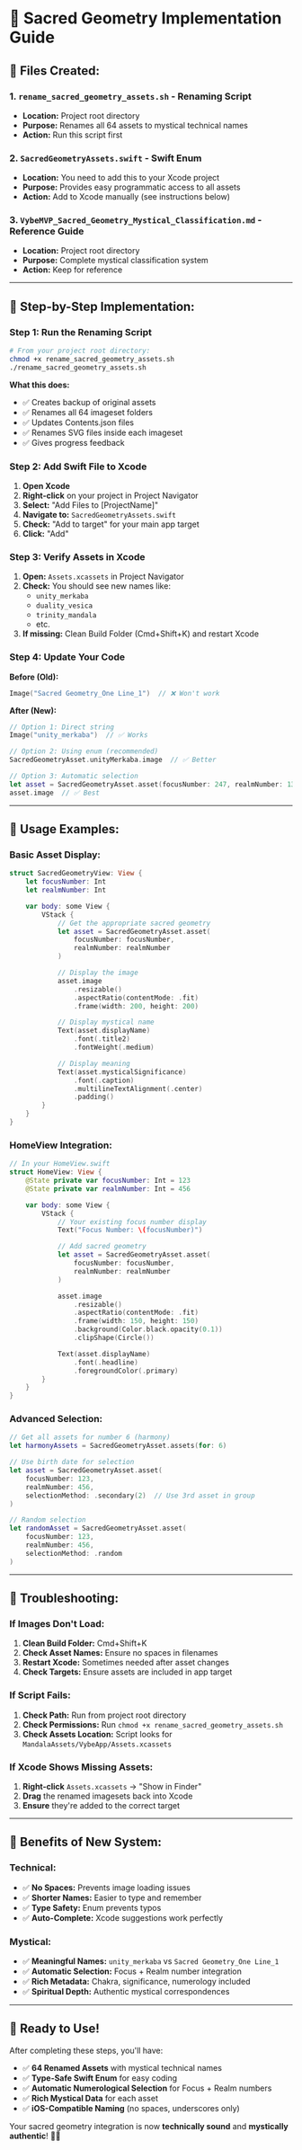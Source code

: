 # 🔮 Sacred Geometry Implementation Guide

## 📁 **Files Created:**

### **1. `rename_sacred_geometry_assets.sh`** - Renaming Script
- **Location:** Project root directory
- **Purpose:** Renames all 64 assets to mystical technical names
- **Action:** Run this script first

### **2. `SacredGeometryAssets.swift`** - Swift Enum
- **Location:** You need to add this to your Xcode project
- **Purpose:** Provides easy programmatic access to all assets
- **Action:** Add to Xcode manually (see instructions below)

### **3. `VybeMVP_Sacred_Geometry_Mystical_Classification.md`** - Reference Guide
- **Location:** Project root directory
- **Purpose:** Complete mystical classification system
- **Action:** Keep for reference

---

## 🚀 **Step-by-Step Implementation:**

### **Step 1: Run the Renaming Script**
```bash
# From your project root directory:
chmod +x rename_sacred_geometry_assets.sh
./rename_sacred_geometry_assets.sh
```

**What this does:**
- ✅ Creates backup of original assets
- ✅ Renames all 64 imageset folders
- ✅ Updates Contents.json files
- ✅ Renames SVG files inside each imageset
- ✅ Gives progress feedback

### **Step 2: Add Swift File to Xcode**
1. **Open Xcode**
2. **Right-click** on your project in Project Navigator
3. **Select:** "Add Files to [ProjectName]"
4. **Navigate to:** `SacredGeometryAssets.swift`
5. **Check:** "Add to target" for your main app target
6. **Click:** "Add"

### **Step 3: Verify Assets in Xcode**
1. **Open:** `Assets.xcassets` in Project Navigator
2. **Check:** You should see new names like:
   - `unity_merkaba`
   - `duality_vesica`
   - `trinity_mandala`
   - etc.
3. **If missing:** Clean Build Folder (Cmd+Shift+K) and restart Xcode

### **Step 4: Update Your Code**
**Before (Old):**
```swift
Image("Sacred Geometry_One Line_1")  // ❌ Won't work
```

**After (New):**
```swift
// Option 1: Direct string
Image("unity_merkaba")  // ✅ Works

// Option 2: Using enum (recommended)
SacredGeometryAsset.unityMerkaba.image  // ✅ Better

// Option 3: Automatic selection
let asset = SacredGeometryAsset.asset(focusNumber: 247, realmNumber: 139)
asset.image  // ✅ Best
```

---

## 🎯 **Usage Examples:**

### **Basic Asset Display:**
```swift
struct SacredGeometryView: View {
    let focusNumber: Int
    let realmNumber: Int

    var body: some View {
        VStack {
            // Get the appropriate sacred geometry
            let asset = SacredGeometryAsset.asset(
                focusNumber: focusNumber,
                realmNumber: realmNumber
            )

            // Display the image
            asset.image
                .resizable()
                .aspectRatio(contentMode: .fit)
                .frame(width: 200, height: 200)

            // Display mystical name
            Text(asset.displayName)
                .font(.title2)
                .fontWeight(.medium)

            // Display meaning
            Text(asset.mysticalSignificance)
                .font(.caption)
                .multilineTextAlignment(.center)
                .padding()
        }
    }
}
```

### **HomeView Integration:**
```swift
// In your HomeView.swift
struct HomeView: View {
    @State private var focusNumber: Int = 123
    @State private var realmNumber: Int = 456

    var body: some View {
        VStack {
            // Your existing focus number display
            Text("Focus Number: \(focusNumber)")

            // Add sacred geometry
            let asset = SacredGeometryAsset.asset(
                focusNumber: focusNumber,
                realmNumber: realmNumber
            )

            asset.image
                .resizable()
                .aspectRatio(contentMode: .fit)
                .frame(width: 150, height: 150)
                .background(Color.black.opacity(0.1))
                .clipShape(Circle())

            Text(asset.displayName)
                .font(.headline)
                .foregroundColor(.primary)
        }
    }
}
```

### **Advanced Selection:**
```swift
// Get all assets for number 6 (harmony)
let harmonyAssets = SacredGeometryAsset.assets(for: 6)

// Use birth date for selection
let asset = SacredGeometryAsset.asset(
    focusNumber: 123,
    realmNumber: 456,
    selectionMethod: .secondary(2)  // Use 3rd asset in group
)

// Random selection
let randomAsset = SacredGeometryAsset.asset(
    focusNumber: 123,
    realmNumber: 456,
    selectionMethod: .random
)
```

---

## 🔧 **Troubleshooting:**

### **If Images Don't Load:**
1. **Clean Build Folder:** Cmd+Shift+K
2. **Check Asset Names:** Ensure no spaces in filenames
3. **Restart Xcode:** Sometimes needed after asset changes
4. **Check Targets:** Ensure assets are included in app target

### **If Script Fails:**
1. **Check Path:** Run from project root directory
2. **Check Permissions:** Run `chmod +x rename_sacred_geometry_assets.sh`
3. **Check Assets Location:** Script looks for `MandalaAssets/VybeApp/Assets.xcassets`

### **If Xcode Shows Missing Assets:**
1. **Right-click** `Assets.xcassets` → "Show in Finder"
2. **Drag** the renamed imagesets back into Xcode
3. **Ensure** they're added to the correct target

---

## 🌟 **Benefits of New System:**

### **Technical:**
- ✅ **No Spaces:** Prevents image loading issues
- ✅ **Shorter Names:** Easier to type and remember
- ✅ **Type Safety:** Enum prevents typos
- ✅ **Auto-Complete:** Xcode suggestions work perfectly

### **Mystical:**
- ✅ **Meaningful Names:** `unity_merkaba` vs `Sacred Geometry_One Line_1`
- ✅ **Automatic Selection:** Focus + Realm number integration
- ✅ **Rich Metadata:** Chakra, significance, numerology included
- ✅ **Spiritual Depth:** Authentic mystical correspondences

---

## 🎯 **Ready to Use!**

After completing these steps, you'll have:
- ✅ **64 Renamed Assets** with mystical technical names
- ✅ **Type-Safe Swift Enum** for easy coding
- ✅ **Automatic Numerological Selection** for Focus + Realm numbers
- ✅ **Rich Mystical Data** for each asset
- ✅ **iOS-Compatible Naming** (no spaces, underscores only)

Your sacred geometry integration is now **technically sound** and **mystically authentic**! 🔮✨
